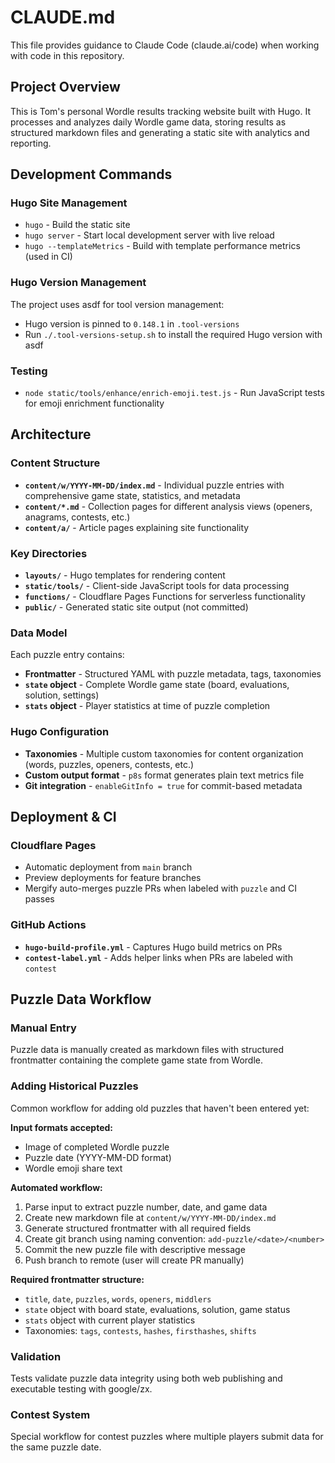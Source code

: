 # CLAUDE.md

This file provides guidance to Claude Code (claude.ai/code) when working with code in this repository.

## Project Overview

This is Tom's personal Wordle results tracking website built with Hugo. It processes and analyzes daily Wordle game data, storing results as structured markdown files and generating a static site with analytics and reporting.

## Development Commands

### Hugo Site Management
- `hugo` - Build the static site
- `hugo server` - Start local development server with live reload
- `hugo --templateMetrics` - Build with template performance metrics (used in CI)

### Hugo Version Management
The project uses asdf for tool version management:
- Hugo version is pinned to `0.148.1` in `.tool-versions`
- Run `./.tool-versions-setup.sh` to install the required Hugo version with asdf

### Testing
- `node static/tools/enhance/enrich-emoji.test.js` - Run JavaScript tests for emoji enrichment functionality

## Architecture

### Content Structure
- **`content/w/YYYY-MM-DD/index.md`** - Individual puzzle entries with comprehensive game state, statistics, and metadata
- **`content/*.md`** - Collection pages for different analysis views (openers, anagrams, contests, etc.)
- **`content/a/`** - Article pages explaining site functionality

### Key Directories
- **`layouts/`** - Hugo templates for rendering content
- **`static/tools/`** - Client-side JavaScript tools for data processing
- **`functions/`** - Cloudflare Pages Functions for serverless functionality
- **`public/`** - Generated static site output (not committed)

### Data Model
Each puzzle entry contains:
- **Frontmatter** - Structured YAML with puzzle metadata, tags, taxonomies
- **`state` object** - Complete Wordle game state (board, evaluations, solution, settings)
- **`stats` object** - Player statistics at time of puzzle completion

### Hugo Configuration
- **Taxonomies** - Multiple custom taxonomies for content organization (words, puzzles, openers, contests, etc.)
- **Custom output format** - `p8s` format generates plain text metrics file
- **Git integration** - `enableGitInfo = true` for commit-based metadata

## Deployment & CI

### Cloudflare Pages
- Automatic deployment from `main` branch
- Preview deployments for feature branches
- Mergify auto-merges puzzle PRs when labeled with `puzzle` and CI passes

### GitHub Actions
- **`hugo-build-profile.yml`** - Captures Hugo build metrics on PRs
- **`contest-label.yml`** - Adds helper links when PRs are labeled with `contest`

## Puzzle Data Workflow

### Manual Entry
Puzzle data is manually created as markdown files with structured frontmatter containing the complete game state from Wordle.

### Adding Historical Puzzles
Common workflow for adding old puzzles that haven't been entered yet:

**Input formats accepted:**
- Image of completed Wordle puzzle
- Puzzle date (YYYY-MM-DD format)
- Wordle emoji share text

**Automated workflow:**
1. Parse input to extract puzzle number, date, and game data
2. Create new markdown file at `content/w/YYYY-MM-DD/index.md`
3. Generate structured frontmatter with all required fields
4. Create git branch using naming convention: `add-puzzle/<date>/<number>`
5. Commit the new puzzle file with descriptive message
6. Push branch to remote (user will create PR manually)

**Required frontmatter structure:**
- `title`, `date`, `puzzles`, `words`, `openers`, `middlers`
- `state` object with board state, evaluations, solution, game status
- `stats` object with current player statistics
- Taxonomies: `tags`, `contests`, `hashes`, `firsthashes`, `shifts`

### Validation
Tests validate puzzle data integrity using both web publishing and executable testing with google/zx.

### Contest System
Special workflow for contest puzzles where multiple players submit data for the same puzzle date.